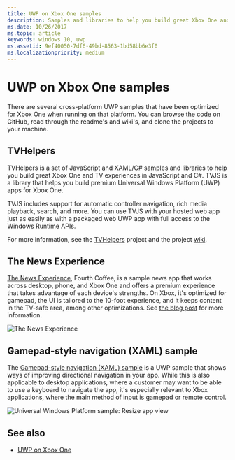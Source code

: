 ```yaml
---
title: UWP on Xbox One samples
description: Samples and libraries to help you build great Xbox One and TV experiences.
ms.date: 10/26/2017
ms.topic: article
keywords: windows 10, uwp
ms.assetid: 9ef40050-7df6-49bd-8563-1bd58bb6e3f0
ms.localizationpriority: medium
---
```

# UWP on Xbox One samples

There are several cross-platform UWP samples that have been optimized for Xbox One when running on that platform. You can browse the code on GitHub, read through the readme's and wiki's, and clone the projects to your machine.

## TVHelpers

TVHelpers is a set of JavaScript and XAML/C# samples and libraries to help you build great Xbox One and TV experiences in JavaScript and C#. TVJS is a library that helps you build premium Universal Windows Platform (UWP) apps for Xbox One.

TVJS includes support for automatic controller navigation, rich media playback, search, and more. You can use TVJS with your hosted web app just as easily as with a packaged web UWP app with full access to the Windows Runtime APIs.

For more information, see the [TVHelpers](https://github.com/Microsoft/TVHelpers) project and the project [wiki](https://github.com/Microsoft/TVHelpers/wiki).

## The News Experience

[The News Experience](https://github.com/Microsoft/uwp-experiences/tree/news/apps/News), Fourth Coffee, is a sample news app that works across desktop, phone, and Xbox One and offers a premium experience that takes advantage of each device's strengths. On Xbox, it's optimized for gamepad, the UI is tailored to the 10-foot experience, and it keeps content in the TV-safe area, among other optimizations. See [the blog post](https://blogs.windows.com/buildingapps/2016/09/09/tailoring-your-app-for-xbox-and-the-tv-app-dev-on-xbox-series/) for more information.

![The News Experience](images/samples-1.png)

## Gamepad-style navigation (XAML) sample

The [Gamepad-style navigation (XAML) sample](https://github.com/Microsoft/Windows-universal-samples/tree/master/Samples/XamlGamepadNavigation) is a UWP sample that shows ways of improving directional navigation in your app. While this is also applicable to desktop applications, where a customer may want to be able to use a keyboard to navigate the app, it's especially relevant to Xbox applications, where the main method of input is gamepad or remote control.

![Universal Windows Platform sample: Resize app view](images/samples-2.png)

## See also

- [UWP on Xbox One](index.md)
